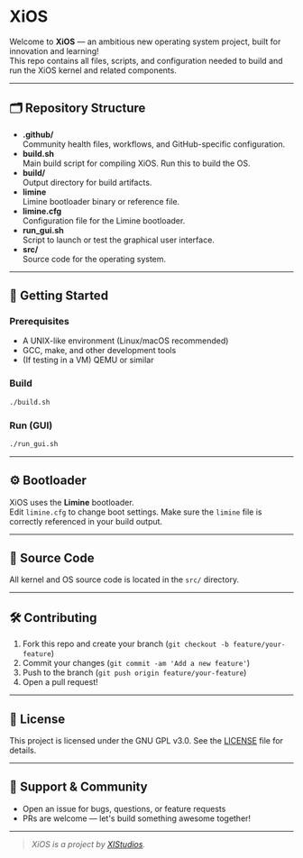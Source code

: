 # XiOS

Welcome to **XiOS** — an ambitious new operating system project, built for innovation and learning!  
This repo contains all files, scripts, and configuration needed to build and run the XiOS kernel and related components.

---

## 🗂️ Repository Structure

- **.github/**  
  Community health files, workflows, and GitHub-specific configuration.
- **build.sh**  
  Main build script for compiling XiOS. Run this to build the OS.
- **build/**  
  Output directory for build artifacts.
- **limine**  
  Limine bootloader binary or reference file.
- **limine.cfg**  
  Configuration file for the Limine bootloader.
- **run_gui.sh**  
  Script to launch or test the graphical user interface.
- **src/**  
  Source code for the operating system.

---

## 🚀 Getting Started

### Prerequisites

- A UNIX-like environment (Linux/macOS recommended)
- GCC, make, and other development tools
- (If testing in a VM) QEMU or similar

### Build

```bash
./build.sh
```

### Run (GUI)

```bash
./run_gui.sh
```

---

## ⚙️ Bootloader

XiOS uses the **Limine** bootloader.  
Edit `limine.cfg` to change boot settings. Make sure the `limine` file is correctly referenced in your build output.

---

## 📁 Source Code

All kernel and OS source code is located in the `src/` directory.

---

## 🛠️ Contributing

1. Fork this repo and create your branch (`git checkout -b feature/your-feature`)
2. Commit your changes (`git commit -am 'Add a new feature'`)
3. Push to the branch (`git push origin feature/your-feature`)
4. Open a pull request!

---

## 📄 License

This project is licensed under the GNU GPL v3.0. See the [LICENSE](LICENSE) file for details.

---

## 💬 Support & Community

- Open an issue for bugs, questions, or feature requests
- PRs are welcome — let's build something awesome together!

---

> *XiOS is a project by [XIStudios](https://github.com/XIStudios).*